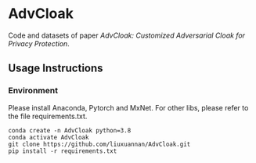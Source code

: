 # AdvCloak
Code and datasets of paper *AdvCloak: Customized Adversarial Cloak for Privacy Protection*.


## Usage Instructions
### Environment
Please install Anaconda, Pytorch and MxNet. For other libs, please refer to the file requirements.txt.
```
conda create -n AdvCloak python=3.8
conda activate AdvCloak
git clone https://github.com/liuxuannan/AdvCloak.git
pip install -r requirements.txt
```

